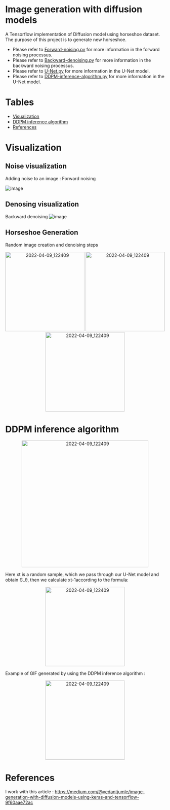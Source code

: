 # Image generation with diffusion models
A Tensorflow implementation of Diffusion model using horseshoe dataset. The purpose of this project is to generate new horseshoe. 
- Please refer to [Forward-noising.py](Forward-noising.py) for more information in the forward noising processus.
- Please refer to [Backward-denoising.py](Diffusion-model/Backward-denoising.py) for more information in the backward noising processus.
- Please refer to [U-Net.py](Diffusion-model/U-Net.py) for more information in the U-Net model.
- Please refer to [DDPM-inference-algorithm.py](Diffusion-model/DDPM-inference-algorithm.py) for more information in the U-Net model.

# Tables
- [Visualization](#visualization)
- [DDPM inference algorithm](#ddpm-inference-algorithm)
- [References](#references)


# Visualization

## Noise visualization
Adding noise to an image : Forward noising

![image](https://user-images.githubusercontent.com/98736513/229776242-b4aeb7c0-72be-4d5d-9204-738e6ce94a5e.png)

## Denosing visualization
Backward denoising
![image](https://user-images.githubusercontent.com/98736513/229785108-c5148a6f-d9f3-495c-ab84-63f023eb6a4a.png)


## Horseshoe Generation 
Random image creation and denoising steps
<p align="center">
<img width="250" alt="2022-04-09_122409" src="https://user-images.githubusercontent.com/98736513/229776537-0a3b8490-34f5-47d3-982d-cff0acd7c738.gif">
<img width="250" alt="2022-04-09_122409" src="https://user-images.githubusercontent.com/98736513/229782535-b1cde1a3-e5a1-400b-be73-0e0d574add04.gif">
<img width="250" alt="2022-04-09_122409" src="https://user-images.githubusercontent.com/98736513/229782868-a7cb0d79-d4b4-4313-a889-853649b1a411.gif">
</p>


# DDPM inference algorithm

<p align="center">
<img width="400" alt="2022-04-09_122409" src="https://user-images.githubusercontent.com/98736513/232741869-d908aa01-a860-44b4-9891-d794a59e473c.png">
</p>

Here xt is a random sample, which we pass through our U-Net model and obtain Є_θ, then we calculate xt-1according to the formula:

<p align="center">
<img width="250" alt="2022-04-09_122409" src="https://user-images.githubusercontent.com/98736513/232742651-db5b755b-6aa0-4e71-aa23-9472c7a81f56.png">
</p>

Example of GIF generated by using the DDPM inference algorithm :

<p align="center">
<img width="250" alt="2022-04-09_122409" src="https://user-images.githubusercontent.com/98736513/229776537-0a3b8490-34f5-47d3-982d-cff0acd7c738.gif">
</p>

# References
I work with this article : https://medium.com/@vedantjumle/image-generation-with-diffusion-models-using-keras-and-tensorflow-9f60aae72ac

